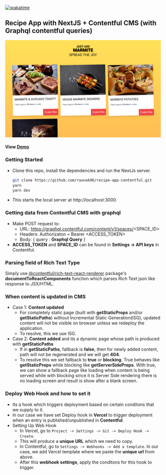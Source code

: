 [![wakatime](https://wakatime.com/badge/github/raunak96/recipe-app-contentful.svg)](https://wakatime.com/badge/github/raunak96/recipe-app-contentful)
## Recipe App with NextJS + Contentful CMS (with Graphql contentful queries)
![App Demo](/public/demo.png)
#### View [Demo](https://recipe-app-contentful.vercel.app/)

### Getting Started
- Clone this repo, install the dependencies and run the NextJs server.
  ```bash
  git clone https://github.com/raunak96/recipe-app-contentful.git
  yarn
  yarn dev
  ```
- This starts the local server at http://localhost:3000.

### Getting data from Contentful CMS with graphql
- Make POST request to:
  - URL: https://graphql.contentful.com/content/v1/spaces/<SPACE_ID>
  - Headers: Authorizaton = Bearer <ACCESS_TOKEN>
  - Body: { query : **Graphql Query** }
- **ACCESS_TOKEN** and **SPACE_ID** can be found in **Settings -> API keys** in Contentful.
  
### Parsing field of **Rich Text Type**
Simply use [@contentful/rich-text-react-renderer](https://www.npmjs.com/package/@contentful/rich-text-react-renderer) package's **documentToReactComponents** function which parses Rich Text json like response to JSX/HTML.

### When content is updated in CMS
- Case 1:  **Content updated**
  - For completely static page (built with **getStaticProps** and/or **getStaticPaths**) without Incremental Static Generation(ISG), updated content will not be visible on browser unless we redeploy the application.
  - To resolve, this we use ISG.
- Case 2: **Content added** and its a dynamic page whose path is produced with **getStaticPaths**
  - If in **getStaticPaths**, fallback is **false**, then for newly added content, path will not be regenerated and we will get **404**.
  - To resolve this we set fallback to **true** or **blocking**. True behaves like **getStaticProps** while blocking like **getServerSideProps**. With true, we can show a fallback page like loading when content is being served while with blocking since it is Server Side rendering there is no loading screen and result is show after a blank screen.

### Deploy Web Hook and how to set it
- Its a hook which triggers deployment based on certain conditons that we supply to it.
- In our case we have set Deploy hook in **Vercel** to trigger deployment when an entry is published/unpublished in **Contentful**.
- Setting Up Web Hook
  - In Vercel, go to `Project -> Settings -> Git -> Deploy Hook -> Create`.
  - This will produce a **unique URL** which we need to copy.
  - In Contentful, go to `Settings -> Webhooks -> Add a template`. In our case, we add Vercel template where we paste the **unique url** from above.
  - After this **webhook settings**, apply the conditons for this hook to trigger.